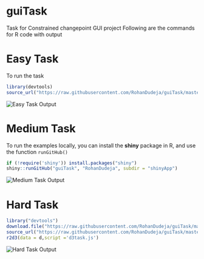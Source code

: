 # guiTask
Task for Constrained changepoint GUI project
Following are the commands for R code with output
# Easy Task
To run the task 
```r
library(devtools)
source_url("https://raw.githubusercontent.com/RohanDudeja/guiTask/master/easyTask.R")
```
![Easy Task Output](https://user-images.githubusercontent.com/43816495/74726458-7ff29400-5265-11ea-9927-c878945c465e.png)
#  Medium Task
To run the examples locally, you can install the **shiny** package in R, and
use the function `runGitHub()` 
```R
if (!require('shiny')) install.packages("shiny")
shiny::runGitHub("guiTask", "RohanDudeja", subdir = "shinyApp")
```
![Medium Task Output](https://user-images.githubusercontent.com/43816495/74734914-94d72380-5275-11ea-9f5b-bc9c3ef54d45.png)
# Hard Task
```r
library("devtools")
download.file("https://raw.githubusercontent.com/RohanDudeja/guiTask/master/d3task/d3task.js",destfile = "d3task.js")
source_url("https://raw.githubusercontent.com/RohanDudeja/guiTask/master/d3task/rdata.R")
r2d3(data = d,script ='d3task.js')
```
![Hard Task Output](https://user-images.githubusercontent.com/43816495/74816974-28662e00-5322-11ea-8a20-64d568fab4ec.png)
